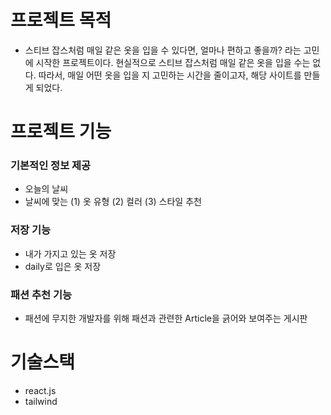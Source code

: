 # 프로젝트 목적

- 스티브 잡스처럼 매일 같은 옷을 입을 수 있다면, 얼마나 편하고 좋을까? 라는 고민에 시작한 프로젝트이다. 현실적으로 스티브 잡스처럼 매일 같은 옷을 입을 수는 없다. 따라서, 매일 어떤 옷을 입을 지 고민하는 시간을 줄이고자, 해당 사이트를 만들게 되었다.

# 프로젝트 기능

### 기본적인 정보 제공

- 오늘의 날씨
- 날씨에 맞는 (1) 옷 유형 (2) 컬러 (3) 스타일 추천

### 저장 기능

- 내가 가지고 있는 옷 저장
- daily로 입은 옷 저장

### 패션 추천 기능

- 패션에 무지한 개발자를 위해 패션과 관련한 Article을 긁어와 보여주는 게시판

# 기술스택

- react.js
- tailwind
